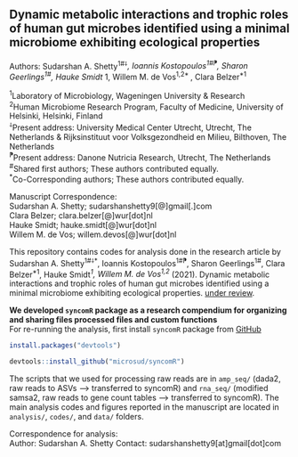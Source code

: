 Dynamic metabolic interactions and trophic roles of human gut microbes identified using a minimal microbiome exhibiting ecological properties          
----------------------------------------------------------------------------------------------------------------------

Authors: Sudarshan A. Shetty<sup>1#⸸*</sup>, Ioannis Kostopoulos<sup>1#⁋</sup>, Sharon Geerlings<sup>1#</sup>, Hauke Smidt<sup>* 1</sup>, Willem M. de Vos<sup>1,2* </sup>, Clara Belzer<sup>*1</sup>  

<sup>1</sup>Laboratory of Microbiology, Wageningen University & Research   
<sup>2</sup>Human Microbiome Research Program, Faculty of Medicine, University of Helsinki, Helsinki, Finland   
<sup>⸸</sup>Present address: University Medical Center Utrecht, Utrecht, The Netherlands & Rijksinstituut voor Volksgezondheid en Milieu, Bilthoven, The Netherlands  
<sup>⁋</sup>Present address: Danone Nutricia Research, Utrecht, The Netherlands  
<sup>#</sup>Shared first authors; These authors contributed equally.  
<sup>*</sup>Co-Corresponding authors; These authors contributed equally.  
  

Manuscript Correspondence:  
Sudarshan A. Shetty; sudarshanshetty9[@]gmail[.]com  
Clara Belzer; clara.belzer[@]wur[dot]nl   
Hauke Smidt; hauke.smidt[@]wur[dot]nl   
Willem M. de Vos; willem.devos[@]wur[dot]nl    

This repository contains codes for analysis done in the research article by Sudarshan A. Shetty<sup>1#⸸*</sup>, Ioannis Kostopoulos<sup>1#⁋</sup>, Sharon Geerlings<sup>1#</sup>, Clara Belzer<sup>*1</sup>, Hauke Smidt<sup>*1</sup>, Willem M. de Vos<sup>1,2</sup>* (2021). Dynamic metabolic interactions and trophic roles of human gut microbes identified using a minimal microbiome exhibiting ecological properties. [under review](XXX).   

**We developed `syncomR` package as a research compendium for organizing and sharing files processed files and custom functions**   
For re-running the analysis, first install `syncomR` package from [GitHub](https://github.com/microsud/syncomR)  

```r
install.packages("devtools")

devtools::install_github("microsud/syncomR")

```
The scripts that we used for processing raw reads are in `amp_seq/` (dada2, raw reads to ASVs --> transferred to syncomR) and `rna_seq/` (modified samsa2, raw reads to gene count tables --> transferred to syncomR). The main analysis codes and figures reported in the manuscript are located in `analysis/`, `codes/`, and `data/` folders.  

Correspondence for analysis:  
Author: Sudarshan A. Shetty
Contact: sudarshanshetty9[at]gmail[dot]com  
